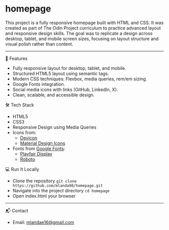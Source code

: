 # homepage

This project is a fully responsive homepage built with HTML and CSS. It was created as part of The Odin Project curriculum to practice advanced layout and responsive design skills. The goal was to replicate a design across desktop, tablet, and mobile screen sizes, focusing on layout structure and visual polish rather than content.

---

📌 Features
- Fully responsive layout for desktop, tablet, and mobile.
- Structured HTML5 layout using semantic tags.
- Modern CSS techniques: Flexbox, media queries, rem/em sizing.
- Google Fonts integration.
- Social media icons with links (GitHub, LinkedIn, X).
- Clean, scalable, and accessible design.

🛠️ Tech Stack
- HTML5
- CSS3
- Responsive Design using Media Queries
- Icons from:
  - [Devicon](https://devicon.dev/)
  - [Material Design Icons](https://materialdesignicons.com/)
- Fonts from [Google Fonts](https://fonts.google.com/):  
  - [Playfair Display](https://fonts.google.com/specimen/Playfair+Display)  
  - [Roboto](https://fonts.google.com/specimen/Roboto)


💻 Run It Locally
- Clone the repository
  `git clone https://github.com/mlanda98/homepage.git`
- Navigate into the project directory
  `cd homepage`
- Open index.html your browser

---

📬 Contact
- Email: mlandae16@gmail.com
 